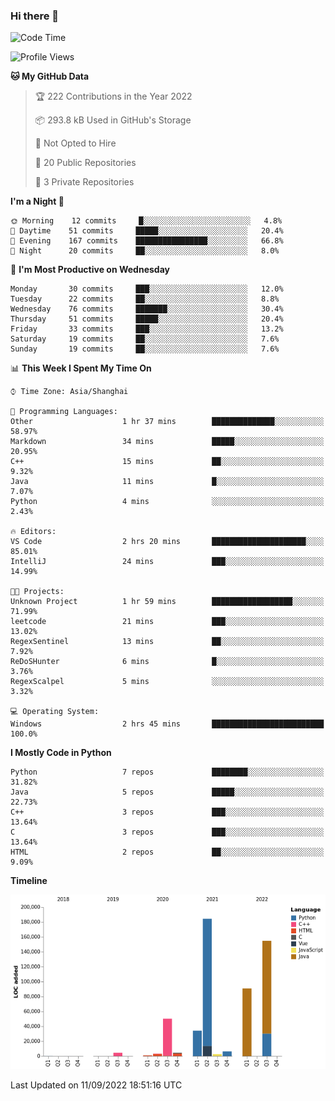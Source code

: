 ### Hi there 👋

<!--START_SECTION:waka-->
![Code Time](http://img.shields.io/badge/Code%20Time-549%20hrs%2043%20mins-blue)

![Profile Views](http://img.shields.io/badge/Profile%20Views-0-blue)

**🐱 My GitHub Data** 

> 🏆 222 Contributions in the Year 2022
 > 
> 📦 293.8 kB Used in GitHub's Storage 
 > 
> 🚫 Not Opted to Hire
 > 
> 📜 20 Public Repositories 
 > 
> 🔑 3 Private Repositories  
 > 
**I'm a Night 🦉** 

```text
🌞 Morning    12 commits     █░░░░░░░░░░░░░░░░░░░░░░░░   4.8% 
🌆 Daytime    51 commits     █████░░░░░░░░░░░░░░░░░░░░   20.4% 
🌃 Evening    167 commits    ████████████████░░░░░░░░░   66.8% 
🌙 Night      20 commits     ██░░░░░░░░░░░░░░░░░░░░░░░   8.0%

```
📅 **I'm Most Productive on Wednesday** 

```text
Monday       30 commits     ███░░░░░░░░░░░░░░░░░░░░░░   12.0% 
Tuesday      22 commits     ██░░░░░░░░░░░░░░░░░░░░░░░   8.8% 
Wednesday    76 commits     ███████░░░░░░░░░░░░░░░░░░   30.4% 
Thursday     51 commits     █████░░░░░░░░░░░░░░░░░░░░   20.4% 
Friday       33 commits     ███░░░░░░░░░░░░░░░░░░░░░░   13.2% 
Saturday     19 commits     ██░░░░░░░░░░░░░░░░░░░░░░░   7.6% 
Sunday       19 commits     ██░░░░░░░░░░░░░░░░░░░░░░░   7.6%

```


📊 **This Week I Spent My Time On** 

```text
⌚︎ Time Zone: Asia/Shanghai

💬 Programming Languages: 
Other                    1 hr 37 mins        ██████████████░░░░░░░░░░░   58.97% 
Markdown                 34 mins             █████░░░░░░░░░░░░░░░░░░░░   20.95% 
C++                      15 mins             ██░░░░░░░░░░░░░░░░░░░░░░░   9.32% 
Java                     11 mins             █░░░░░░░░░░░░░░░░░░░░░░░░   7.07% 
Python                   4 mins              ░░░░░░░░░░░░░░░░░░░░░░░░░   2.43%

🔥 Editors: 
VS Code                  2 hrs 20 mins       █████████████████████░░░░   85.01% 
IntelliJ                 24 mins             ███░░░░░░░░░░░░░░░░░░░░░░   14.99%

🐱‍💻 Projects: 
Unknown Project          1 hr 59 mins        ██████████████████░░░░░░░   71.99% 
leetcode                 21 mins             ███░░░░░░░░░░░░░░░░░░░░░░   13.02% 
RegexSentinel            13 mins             ██░░░░░░░░░░░░░░░░░░░░░░░   7.92% 
ReDoSHunter              6 mins              █░░░░░░░░░░░░░░░░░░░░░░░░   3.76% 
RegexScalpel             5 mins              ░░░░░░░░░░░░░░░░░░░░░░░░░   3.32%

💻 Operating System: 
Windows                  2 hrs 45 mins       █████████████████████████   100.0%

```

**I Mostly Code in Python** 

```text
Python                   7 repos             ████████░░░░░░░░░░░░░░░░░   31.82% 
Java                     5 repos             █████░░░░░░░░░░░░░░░░░░░░   22.73% 
C++                      3 repos             ███░░░░░░░░░░░░░░░░░░░░░░   13.64% 
C                        3 repos             ███░░░░░░░░░░░░░░░░░░░░░░   13.64% 
HTML                     2 repos             ██░░░░░░░░░░░░░░░░░░░░░░░   9.09%

```


**Timeline**

![Chart not found](https://raw.githubusercontent.com/SuperMaxine/SuperMaxine/main/charts/bar_graph.png) 


 Last Updated on 11/09/2022 18:51:16 UTC
<!--END_SECTION:waka-->

<!--
**SuperMaxine/SuperMaxine** is a ✨ _special_ ✨ repository because its `README.md` (this file) appears on your GitHub profile.

Here are some ideas to get you started:

- 🔭 I’m currently working on ...
- 🌱 I’m currently learning ...
- 👯 I’m looking to collaborate on ...
- 🤔 I’m looking for help with ...
- 💬 Ask me about ...
- 📫 How to reach me: ...
- 😄 Pronouns: ...
- ⚡ Fun fact: ...
-->

